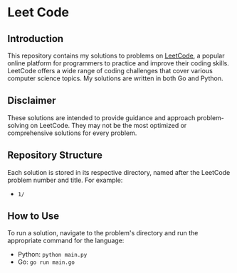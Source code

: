 # Leet Code

## Introduction

This repository contains my solutions to problems on [LeetCode](https://leetcode.com/),
a popular online platform for programmers to practice and improve their coding skills.
LeetCode offers a wide range of coding challenges that cover various computer science topics.
My solutions are written in both Go and Python.

## Disclaimer

These solutions are intended to provide guidance and approach problem-solving on LeetCode.
They may not be the most optimized or comprehensive solutions for every problem.

## Repository Structure

Each solution is stored in its respective directory, named after the LeetCode problem number and title.
For example:

- `1/`

## How to Use

To run a solution, navigate to the problem's directory and run the appropriate command for the language:

- Python: `python main.py`
- Go: `go run main.go`
